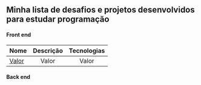 ## Minha lista de desafios e projetos desenvolvidos para estudar programação  
  
#### Front end  
  
Nome | Descrição | Tecnologias
:--------- | :------: | :------:
[Valor]() | Valor | Valor  
  
  
#### Back end

